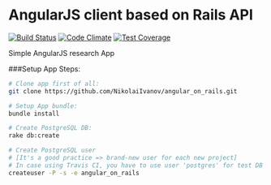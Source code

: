 # AngularJS client based on Rails API 
[![Build Status](https://travis-ci.org/NikolaiIvanov/angular-on-rails.svg)](https://travis-ci.org/NikolaiIvanov/angular-on-rails) [![Code Climate](https://codeclimate.com/github/NikolaiIvanov/angular-on-rails/badges/gpa.svg)](https://codeclimate.com/github/NikolaiIvanov/angular-on-rails) [![Test Coverage](https://codeclimate.com/github/NikolaiIvanov/angular-on-rails/badges/coverage.svg)](https://codeclimate.com/github/NikolaiIvanov/angular-on-rails/coverage)

Simple AngularJS research App

###Setup App Steps:

```bash
# Clone app first of all:
git clone https://github.com/NikolaiIvanov/angular_on_rails.git

# Setup App bundle:
bundle install

# Create PostgreSQL DB:
rake db:create

# Create PostgreSQL user
# [It's a good practice => brand-new user for each new project]
# In case using Travis CI, you have to use user 'postgres' for test DB
createuser -P -s -e angular_on_rails